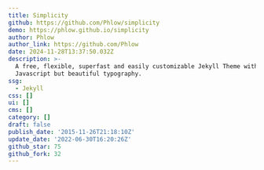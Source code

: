 ```yaml
---
title: Simplicity
github: https://github.com/Phlow/simplicity
demo: https://phlow.github.io/simplicity
author: Phlow
author_link: https://github.com/Phlow
date: 2024-11-28T13:37:50.032Z
description: >-
  A free, flexible, superfast and easily customizable Jekyll Theme with no
  Javascript but beautiful typography.
ssg:
  - Jekyll
css: []
ui: []
cms: []
category: []
draft: false
publish_date: '2015-11-26T21:18:10Z'
update_date: '2022-06-30T16:20:26Z'
github_star: 75
github_fork: 32
---
```

